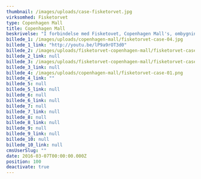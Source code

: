 ```yaml
---
thumbnail: /images/uploads/case-fisketorvet.jpg
virksomhed: Fisketorvet
type: Copenhagen Mall
title: Copenhagen Mall
beskrivelse: "I forbindelse med Fisketovet, Copenhagen Mall's, ombygning skulle hovedindgangen, der hvert år passeres af 8 mio. besøgende, erstattes af en 30 m. lang tunnel, som skulle fungere som midlertidig indgang gennem centerets cykelkælder. Vores opgave var derfor at sikre, at den midlertidige indgang blev en oplevelse fremfor et irritationsmoment for de mange besøgende. Løsningen blev en spektakulær oplevelsestunnel hvor Fisketorvet – Copenhagen Mall - København, byens broer og alle sanser kom i spil via unikke illustrationer og audioinstallationer. Løsningen vandt Bronze i Craft kategorien \"Illustration\" til Creative Circle Awards 2013."
billede_1: /images/uploads/copenhagen-mall/fisketorvet-case-04.jpg
billede_1_link: "http://youtu.be/lP9a9rOT3d0"
billede_2: /images/uploads/fisketorvet-copenhagen-mall/fisketorvet-case-02.jpg
billede_2_link: null
billede_3: /images/uploads/fisketorvet-copenhagen-mall/fisketorvet-case-03.png
billede_3_link: null
billede_4: /images/uploads/copenhagen-mall/fisketorvet-case-01.png
billede_4_link: ""
billede_5: null
billede_5_link: null
billede_6: null
billede_6_link: null
billede_7: null
billede_7_link: null
billede_8: null
billede_8_link: null
billede_9: null
billede_9_link: null
billede_10: null
billede_10_link: null
cmsUserSlug: ""
date: 2016-03-07T00:00:00.000Z
position: 100
deactivate: true
---
```


